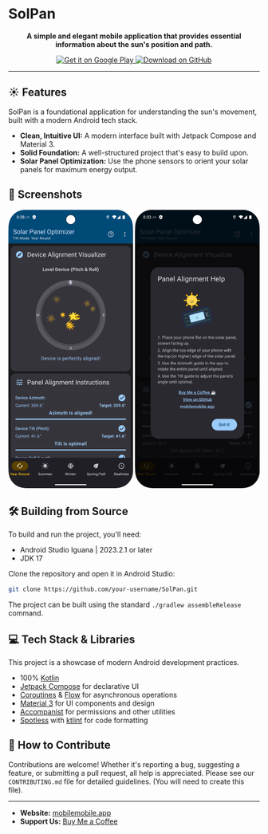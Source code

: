 # SolPan

<p align="center">
  <strong>A simple and elegant mobile application that provides essential information about the sun's position and path.</strong>
</p>

<p align="center">
  <a href="https://play.google.com/store/apps/details?id=app.mobilemobile.solpan">
    <img alt="Get it on Google Play" src="https://play.google.com/intl/en_us/badges/static/images/badges/en_badge_web_generic.png" height="80"/>
  </a>
  <a href="https://github.com/mobilemobilellc/SolPan/releases">
    <img alt="Download on GitHub" src="https://img.shields.io/github/v/release/mobilemobilellc/solpan?label=GitHub&logo=github&color=blue" height="55"/>
  </a>
</p>

---

## ☀️ Features

SolPan is a foundational application for understanding the sun's movement, built with a modern Android tech stack.

- **Clean, Intuitive UI:** A modern interface built with Jetpack Compose and Material 3.
- **Solid Foundation:** A well-structured project that's easy to build upon.
- **Solar Panel Optimization:** Use the phone sensors to orient your solar panels for maximum energy output.

## 📸 Screenshots

<p align="center">
  <img src="art/screenshot1.png" width="250"/>
  <img src="art/screenshot2.png" width="250"/>
</p>

## 🛠️ Building from Source

To build and run the project, you'll need:
- Android Studio Iguana | 2023.2.1 or later
- JDK 17

Clone the repository and open it in Android Studio:
```bash
git clone https://github.com/your-username/SolPan.git
```
The project can be built using the standard `./gradlew assembleRelease` command.

## 💻 Tech Stack & Libraries

This project is a showcase of modern Android development practices.
- 100% [Kotlin](https://kotlinlang.org/)
- [Jetpack Compose](https://developer.android.com/jetpack/compose) for declarative UI
- [Coroutines](https://kotlinlang.org/docs/coroutines-overview.html) & [Flow](https://developer.android.com/kotlin/flow) for asynchronous operations
- [Material 3](https://m3.material.io/) for UI components and design
- [Accompanist](https://google.github.io/accompanist/) for permissions and other utilities
- [Spotless](https://github.com/diffplug/spotless) with [ktlint](https://ktlint.github.io/) for code formatting

## 🙏 How to Contribute

Contributions are welcome! Whether it's reporting a bug, suggesting a feature, or submitting a pull request, all help is appreciated. Please see our `CONTRIBUTING.md` file for detailed guidelines. (You will need to create this file).

---

- **Website:** [mobilemobile.app](https://mobilemobile.app)
- **Support Us:** [Buy Me a Coffee](https://www.buymeacoffee.com/mobilemobile)

